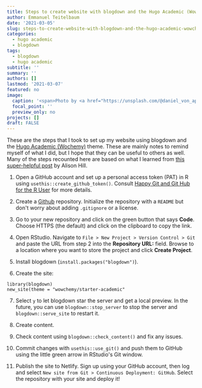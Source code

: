 ```yaml
---
title: Steps to create website with blogdown and the Hugo Academic (Wowchemy) theme
author: Emmanuel Teitelbaum
date: '2021-03-05'
slug: steps-to-create-website-with-blogdown-and-the-hugo-academic-wowchemy-theme
categories:
  - hugo academic
  - blogdown
tags:
  - blogdown
  - hugo academic
subtitle: ''
summary: ''
authors: []
lastmod: '2021-03-07' 
featured: no
image:
  caption: '<span>Photo by <a href="https://unsplash.com/@daniel_von_appen?utm_source=unsplash&amp;utm_medium=referral&amp;utm_content=creditCopyText">Daniel von Appen</a> on <a href="https://unsplash.com/s/photos/steps?utm_source=unsplash&amp;utm_medium=referral&amp;utm_content=creditCopyText">Unsplash</a></span>'
  focal_point: ''
  preview_only: no
projects: []
draft: FALSE
---
```


These are the steps that I took to set up my website using blogdown and the [Hugo Academic (Wochemy)](https://wowchemy.com/) theme. These are mainly notes to remind myself of what I did, but I hope that they can be useful to others as well. Many of the steps recounted here are based on what I learned from [this super-helpful post](https://alison.rbind.io/post/new-year-new-blogdown/) by Alison Hill. 

1. Open a GitHub account and set up a personal access token (PAT) in R using `usethis::create_github_token()`. Consult [Happy Git and Git Hub for the R User](https://happygitwithr.com/) for more details. 

2. Create a [Github](https://github.com/) repository. Initialize the repository with a `README` but don't worry about adding `.gitignore` or a license. 

3. Go to your new repository and click on the green button that says **Code**. Choose HTTPS (the default) and click on the clipboard to copy the link. 

4. Open RStudio. Navigate to `File > New Project > Version Control > Git` and paste the URL from step 2 into the **Repository URL:** field. Browse to a location where you want to store the project and click **Create Project**. 

5. Install blogdown (`install.packages("blogdown")`).

6. Create the site: 

```
library(blogdown)
new_site(theme = "wowchemy/starter-academic"
```

7. Select `y` to let blogdown star the server and get a local preview. In the future, you can use `blogdown::stop_server` to stop the server and `blogdown::serve_site` to restart it.  

8. Create content. 

9. Check content using `blogdown::check_content()` and fix any issues. 

10. Commit changes with `usethis::use_git()` and push them to GitHub using the little green arrow in RStudio's Git window.

11. Publish the site to Netlify. Sign up using your GitHub account, then log and select `New site from Git > Continuous Deployment: GitHub`. Select the repository with your site and deploy it! 
